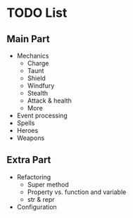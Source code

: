 TODO List
=========

## Main Part

* Mechanics
  * Charge
  * Taunt
  * Shield
  * Windfury
  * Stealth
  * Attack & health
  * More
* Event processing
* Spells
* Heroes
* Weapons

## Extra Part

* Refactoring
  * Super method
  * Property vs. function and variable
  * str & repr
* Configuration
